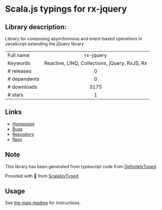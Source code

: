
# Scala.js typings for rx-jquery


## Library description:
Library for composing asynchronous and event-based operations in JavaScript extending the jQuery library

|                    |                 |
| ------------------ | :-------------: |
| Full name          | rx-jquery |
| Keywords           | Reactive, LINQ, Collections, jQuery, RxJS, Rx |
| # releases         | 0 |
| # dependents       | 0 |
| # downloads        | 3175 |
| # stars            | 1 |

## Links
- [Homepage](https://github.com/Reactive-Extensions/RxJS-jQuery)
- [Bugs](https://github.com/Reactive-Extensions/RxJS-jQuery/issues)
- [Repository](https://github.com/Reactive-Extensions/RxJS-jQuery)
- [Npm](https://www.npmjs.com/package/rx-jquery)
    


## Note
This library has been generated from typescript code from [DefinitelyTyped](https://definitelytyped.org).

Provided with :purple_heart: from [ScalablyTyped](https://github.com/oyvindberg/ScalablyTyped)

## Usage
See [the main readme](../../readme.md) for instructions.


